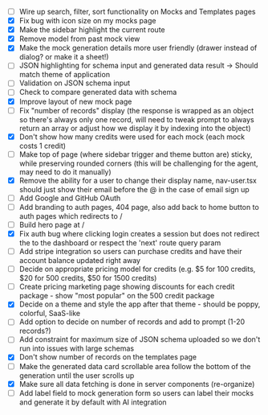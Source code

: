 - [ ] Wire up search, filter, sort functionality on Mocks and Templates pages
- [X] Fix bug with icon size on my mocks page
- [X] Make the sidebar highlight the current route
- [X] Remove model from past mock view
- [X] Make the mock generation details more user friendly (drawer instead of dialog? or make it a sheet!)
- [ ] JSON highlighting for schema input and generated data result -> Should match theme of application
- [ ] Validation on JSON schema input
- [ ] Check to compare generated data with schema
- [X] Improve layout of new mock page
- [ ] Fix "number of records" display (the response is wrapped as an object so there's always only one record, will need to tweak prompt to always return an array or adjust how we display it by indexing into the object)
- [X] Don't show how many credits were used for each mock (each mock costs 1 credit)
- [ ] Make top of page (where sidebar trigger and theme button are) sticky, while preserving rounded corners (this will be challenging for the agent, may need to do it manually)
- [X] Remove the ability for a user to change their display name, nav-user.tsx should just show their email before the @ in the case of email sign up
- [ ] Add Google and GitHub OAuth
- [ ] Add branding to auth pages, 404 page, also add back to home button to auth pages which redirects to /
- [ ] Build hero page at /
- [X] Fix auth bug where clicking login creates a session but does not redirect the to the dashboard or respect the 'next' route query param
- [ ] Add stripe integration so users can purchase credits and have their account balance updated right away
- [ ] Decide on appropriate pricing model for credits (e.g. $5 for 100 credits, $20 for 500 credits, $50 for 1500 credits)
- [ ] Create pricing marketing page showing discounts for each credit package - show "most popular" on the 500 credit package
- [X] Decide on a theme and style the app after that theme - should be poppy, colorful, SaaS-like
- [ ] Add option to decide on number of records and add to prompt (1-20 records?)
- [ ] Add constraint for maximum size of JSON schema uploaded so we don't run into issues with large schemas
- [X] Don't show number of records on the templates page
- [ ] Make the generated data card scrollable area follow the bottom of the generation until the user scrolls up
- [X] Make sure all data fetching is done in server components (re-organize)
- [ ] Add label field to mock generation form so users can label their mocks and generate it by default with AI integration